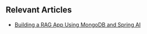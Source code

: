 ## Relevant Articles
- [Building a RAG App Using MongoDB and Spring AI](https://www.baeldung.com/spring-ai-mongodb-rag)
